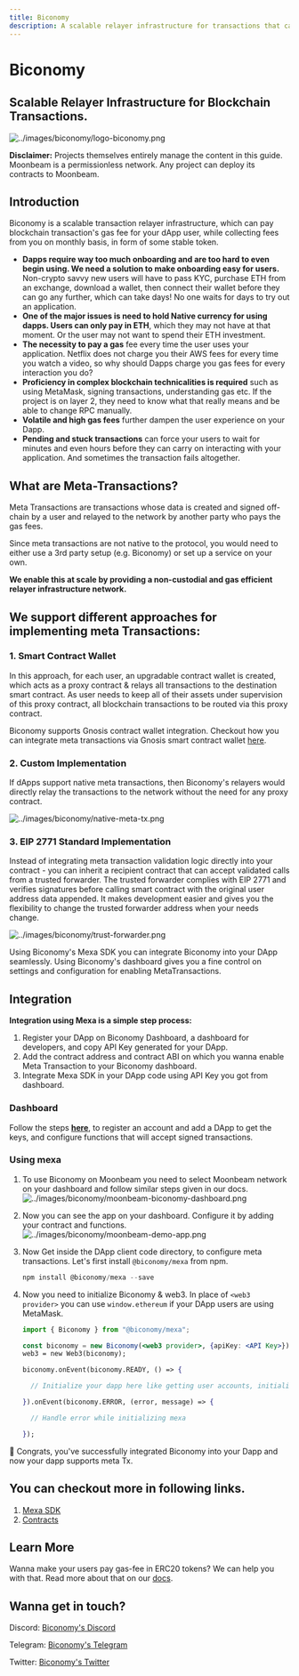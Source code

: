 ```yaml
---
title: Biconomy
description: A scalable relayer infrastructure for transactions that can be used on Moonbeam
---
```


# Biconomy

## Scalable Relayer Infrastructure for Blockchain Transactions.

![../images/biconomy/logo-biconomy.png](../images/biconomy/logo-biconomy.png)

**Disclaimer:** Projects themselves entirely manage the content in this guide. Moonbeam is a permissionless network. Any project can deploy its contracts to Moonbeam.

## Introduction

Biconomy is a scalable transaction relayer infrastructure, which can pay blockchain transaction's gas fee for your dApp user, while collecting fees from you on monthly basis, in form of some stable token.

- **Dapps require way too much onboarding and are too hard to even begin using. We need a solution to make onboarding easy for users.** Non-crypto savvy new users will have to pass KYC, purchase ETH from an exchange, download a wallet, then connect their wallet before they can go any further, which can take days! No one waits for days to try out an application.
- **One of the major issues is need to hold Native currency for using dapps. Users can only pay in ETH**, which they may not have at that moment. Or the user may not want to spend their ETH investment.
- **The necessity to pay a gas** fee every time the user uses your application. Netflix does not charge you their AWS fees for every time you watch a video, so why should Dapps charge you gas fees for every interaction you do?
- **Proficiency in complex blockchain technicalities is required** such as using MetaMask, signing transactions, understanding gas etc. If the project is on layer 2, they need to know what that really means and be able to change RPC manually.
- **Volatile and high gas fees** further dampen the user experience on your Dapp.
- **Pending and stuck transactions** can force your users to wait for minutes and even hours before they can carry on interacting with your application. And sometimes the transaction fails altogether.

## What are Meta-Transactions?

Meta Transactions are transactions whose data is created and signed off-chain by a user and relayed to the network by another party who pays the gas fees.

Since meta transactions are not native to the protocol, you would need to either use a 3rd party setup (e.g. Biconomy) or set up a service on your own.

**We enable this at scale by providing a non-custodial and gas efficient relayer infrastructure network.**

## We support different approaches for implementing meta Transactions:

### 1. Smart Contract Wallet

In this approach, for each user, an upgradable contract wallet is created, which acts as a proxy contract & relays all transactions to the destination smart contract. As user needs to keep all of their assets under supervision of this proxy contract, all blockchain transactions to be routed via this proxy contract.

Biconomy supports Gnosis contract wallet integration. Checkout how you can integrate meta transactions via Gnosis smart contract wallet [here](https://docs.biconomy.io/products/enable-gasless-transactions/external-wallet-support/gnosis).

### 2. Custom Implementation

If dApps support native meta transactions, then Biconomy's relayers would directly relay the transactions to the network without the need for any proxy contract.

![../images/biconomy/native-meta-tx.png](../images/biconomy/native-meta-tx.png)

### 3. EIP 2771 Standard Implementation

Instead of integrating meta transaction validation logic directly into your contract - you can inherit a recipient contract that can accept validated calls from a trusted forwarder. The trusted forwarder complies with EIP 2771 and verifies signatures before calling smart contract with the original user address data appended. It makes development easier and gives you the flexibility to change the trusted forwarder address when your needs change.

![../images/biconomy/trust-forwarder.png](../images/biconomy/trust-forwarder.png)

Using Biconomy's Mexa SDK you can integrate Biconomy into your DApp seamlessly. Using Biconomy's dashboard gives you a fine control on settings and configuration for enabling MetaTransactions.

## Integration

**Integration using Mexa is a simple step process:**

1. Register your DApp on Biconomy Dashboard, a dashboard for developers, and copy API Key generated for your DApp.
2. Add the contract address and contract ABI on which you wanna enable Meta Transaction to your Biconomy dashboard.
3. Integrate Mexa SDK in your DApp code using API Key you got from dashboard.

### Dashboard

Follow the steps **[here](https://docs.biconomy.io/biconomy-dashboard)**, to register an account and add a DApp to get the keys, and configure functions that will accept signed transactions.

### Using mexa

1. To use Biconomy on Moonbeam you need to select Moonbeam network on your dashboard and follow similar steps given in our docs.
   ![../images/biconomy/moonbeam-biconomy-dashboard.png](../images/biconomy/moonbeam-biconomy-dashboard.png)
2. Now you can see the app on your dashboard. Configure it by adding your contract and functions.
   ![../images/biconomy/moonbeam-demo-app.png](../images/biconomy/moonbeam-demo-app.png)
3. Now Get inside the DApp client code directory, to configure meta transactions. Let's first install `@biconomy/mexa` from npm.
   ```jsx
   npm install @biconomy/mexa --save
   ```
4. Now you need to initialize Biconomy & web3. In place of `<web3 provider>` you can use `window.ethereum` if your DApp users are using MetaMask.

   ```jsx
   import { Biconomy } from "@biconomy/mexa";

   const biconomy = new Biconomy(<web3 provider>, {apiKey: <API Key>});
   web3 = new Web3(biconomy);

   biconomy.onEvent(biconomy.READY, () => {

     // Initialize your dapp here like getting user accounts, initialising contracts and etc

   }).onEvent(biconomy.ERROR, (error, message) => {

     // Handle error while initializing mexa

   });
   ```

🥳 Congrats, you've successfully integrated Biconomy into your Dapp and now your dapp supports meta Tx.

## You can checkout more in following links.

1. [Mexa SDK](https://github.com/bcnmy/mexa-sdk)
2. [Contracts](https://github.com/bcnmy/mexa)

## Learn More

Wanna make your users pay gas-fee in ERC20 tokens? We can help you with that. Read more about that on our [docs](http://docs.biconomy.io).

## Wanna get in touch?

Discord: [Biconomy's Discord](https://discord.gg/tQPxHBT)

Telegram: [Biconomy's Telegram](https://t.me/biconomy)

Twitter: [Biconomy's Twitter](https://twitter.com/biconomy)
